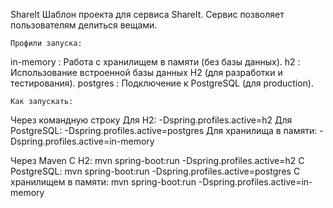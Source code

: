 ShareIt
Шаблон проекта для сервиса ShareIt.
Сервис позволяет пользователям делиться вещами.

    Профили запуска:
in-memory : Работа с хранилищем в памяти (без базы данных).
h2 : Использование встроенной базы данных H2 (для разработки и тестирования).
postgres : Подключение к PostgreSQL (для production).
  
    Как запускать:
Через командную строку
Для H2: 
-Dspring.profiles.active=h2
Для PostgreSQL: 
-Dspring.profiles.active=postgres 
Для хранилища в памяти: 
-Dspring.profiles.active=in-memory

Через Maven
С H2:
mvn spring-boot:run -Dspring.profiles.active=h2
С PostgreSQL:
mvn spring-boot:run -Dspring.profiles.active=postgres
С хранилищем в памяти:
mvn spring-boot:run -Dspring.profiles.active=in-memory